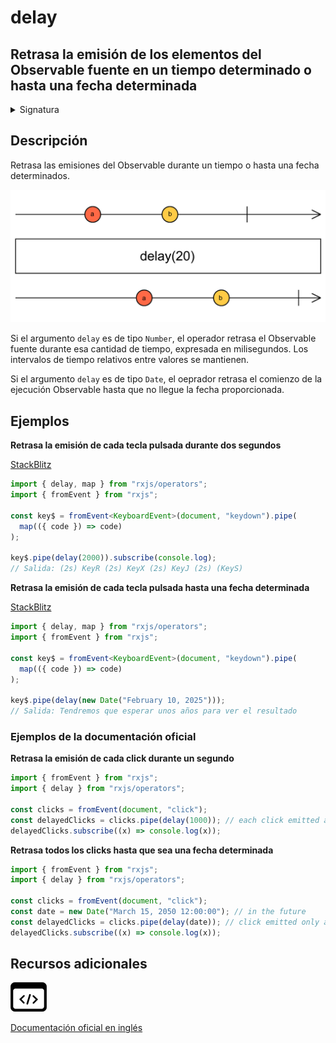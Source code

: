 # delay

<h2 class="subtitle"> Retrasa la emisión de los elementos del Observable fuente en un tiempo determinado o hasta una fecha determinada
</h2>

<details>
<summary>Signatura</summary>

### Firma

`delay<T>(delay: number | Date, scheduler: SchedulerLike = async): MonoTypeOperatorFunction<T>`

### Parámetros

<table>
<tr><td>delay</td><td>La duración del retraso en milisegundos (un número) o la fecha hasta la que se retrasa la emisión de los elementos.</td></tr>
<tr><td>scheduler</td><td>Opcional. El valor por defecto es <code>async</code>.
El <code>SchedulerLike</code> que se utiliza para gestionar los temporizadores que se encargan de retrasar cada elemento.</td></tr>
</table>

### Retorna

`MonoTypeOperatorFunction<T>`: Un Observable que retrasa las emisiones del Observable fuente por el `timeout` o `Date` especificado.

</details>

## Descripción

Retrasa las emisiones del Observable durante un tiempo o hasta una fecha determinados.

<img src="assets/images/marble-diagrams/utility/delay.png" alt="Diagrama de canicas del operador delay">

Si el argumento `delay` es de tipo `Number`, el operador retrasa el Observable fuente durante esa cantidad de tiempo, expresada en milisegundos. Los intervalos de tiempo relativos entre valores se mantienen.

Si el argumento `delay` es de tipo `Date`, el oeprador retrasa el comienzo de la ejecución Observable hasta que no llegue la fecha proporcionada.

## Ejemplos

**Retrasa la emisión de cada tecla pulsada durante dos segundos**

<a target="_blank" href="https://stackblitz.com/edit/rxjs-delay-1?file=index.ts">StackBlitz</a>

```typescript
import { delay, map } from "rxjs/operators";
import { fromEvent } from "rxjs";

const key$ = fromEvent<KeyboardEvent>(document, "keydown").pipe(
  map(({ code }) => code)
);

key$.pipe(delay(2000)).subscribe(console.log);
// Salida: (2s) KeyR (2s) KeyX (2s) KeyJ (2s) (KeyS)
```

**Retrasa la emisión de cada tecla pulsada hasta una fecha determinada**

<a target="_blank" href="https://stackblitz.com/edit/rxjs-delay-2?file=index.ts">StackBlitz</a>

```typescript
import { delay, map } from "rxjs/operators";
import { fromEvent } from "rxjs";

const key$ = fromEvent<KeyboardEvent>(document, "keydown").pipe(
  map(({ code }) => code)
);

key$.pipe(delay(new Date("February 10, 2025")));
// Salida: Tendremos que esperar unos años para ver el resultado
```

### Ejemplos de la documentación oficial

**Retrasa la emisión de cada click durante un segundo**

```javascript
import { fromEvent } from "rxjs";
import { delay } from "rxjs/operators";

const clicks = fromEvent(document, "click");
const delayedClicks = clicks.pipe(delay(1000)); // each click emitted after 1 second
delayedClicks.subscribe((x) => console.log(x));
```

**Retrasa todos los clicks hasta que sea una fecha determinada**

```javascript
import { fromEvent } from "rxjs";
import { delay } from "rxjs/operators";

const clicks = fromEvent(document, "click");
const date = new Date("March 15, 2050 12:00:00"); // in the future
const delayedClicks = clicks.pipe(delay(date)); // click emitted only after that date
delayedClicks.subscribe((x) => console.log(x));
```

<div class="additional-section">

## Recursos adicionales

<a class="source-icon" target="_blank" href="https://github.com/ReactiveX/rxjs/blob/master/src/internal/operators/delay.ts">
<img src="assets/icons/source-code.png" alt="Source code">
</a>
</div>

<a target="_blank" href="https://rxjs.dev/api/operators/delay">Documentación oficial en inglés</a>
